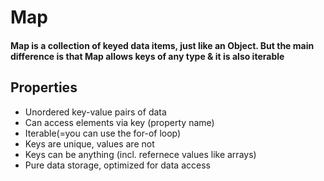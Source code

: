 # Map

#### Map is a collection of keyed data items, just like an Object. But the main difference is that Map allows keys of any type & it is also iterable

## Properties

- Unordered key-value pairs of data
- Can access elements via key (property name)
- Iterable(=you can use the for-of loop)
- Keys are unique, values are not
- Keys can be anything (incl. refernece values like arrays)
- Pure data storage, optimized for data access
